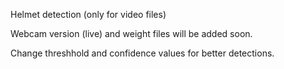 Helmet detection (only for video files)

Webcam version (live) and weight files will be added soon.

Change threshhold and confidence values for better detections.
